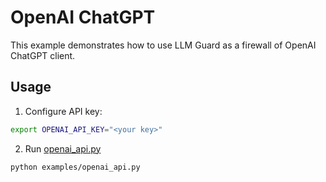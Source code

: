 # OpenAI ChatGPT

This example demonstrates how to use LLM Guard as a firewall of OpenAI ChatGPT client.

## Usage

1. Configure API key:
```bash
export OPENAI_API_KEY="<your key>"
```

2. Run [openai_api.py](https://github.com/laiyer-ai/llm-guard/blob/main/examples/openai_api.py)

```bash
python examples/openai_api.py
```

